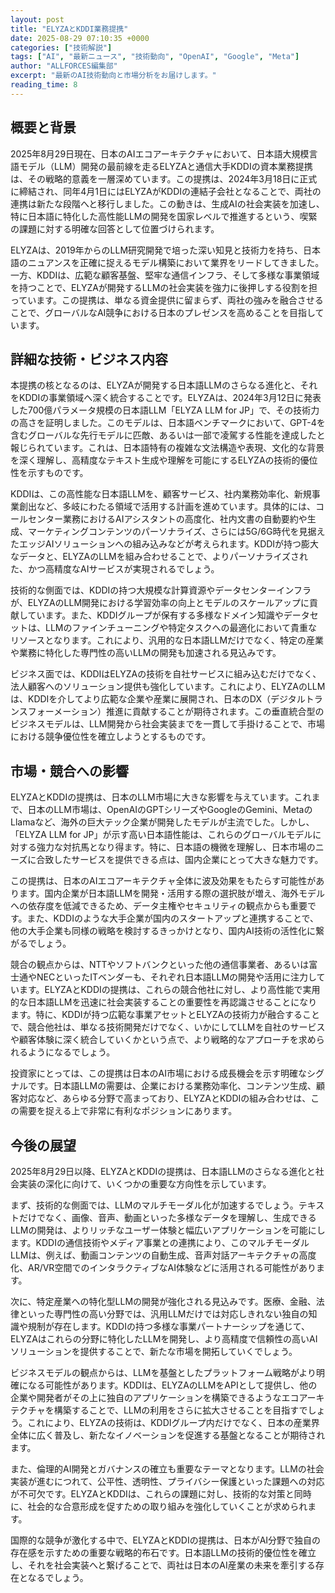 ```yaml
---
layout: post
title: "ELYZAとKDDI業務提携"
date: 2025-08-29 07:10:35 +0000
categories: ["技術解説"]
tags: ["AI", "最新ニュース", "技術動向", "OpenAI", "Google", "Meta"]
author: "ALLFORCES編集部"
excerpt: "最新のAI技術動向と市場分析をお届けします。"
reading_time: 8
---
```


## 概要と背景

2025年8月29日現在、日本のAIエコアーキテクチャにおいて、日本語大規模言語モデル（LLM）開発の最前線を走るELYZAと通信大手KDDIの資本業務提携は、その戦略的意義を一層深めています。この提携は、2024年3月18日に正式に締結され、同年4月1日にはELYZAがKDDIの連結子会社となることで、両社の連携は新たな段階へと移行しました。この動きは、生成AIの社会実装を加速し、特に日本語に特化した高性能LLMの開発を国家レベルで推進するという、喫緊の課題に対する明確な回答として位置づけられます。

ELYZAは、2019年からのLLM研究開発で培った深い知見と技術力を持ち、日本語のニュアンスを正確に捉えるモデル構築において業界をリードしてきました。一方、KDDIは、広範な顧客基盤、堅牢な通信インフラ、そして多様な事業領域を持つことで、ELYZAが開発するLLMの社会実装を強力に後押しする役割を担っています。この提携は、単なる資金提供に留まらず、両社の強みを融合させることで、グローバルなAI競争における日本のプレゼンスを高めることを目指しています。

## 詳細な技術・ビジネス内容

本提携の核となるのは、ELYZAが開発する日本語LLMのさらなる進化と、それをKDDIの事業領域へ深く統合することです。ELYZAは、2024年3月12日に発表した700億パラメータ規模の日本語LLM「ELYZA LLM for JP」で、その技術力の高さを証明しました。このモデルは、日本語ベンチマークにおいて、GPT-4を含むグローバルな先行モデルに匹敵、あるいは一部で凌駕する性能を達成したと報じられています。これは、日本語特有の複雑な文法構造や表現、文化的な背景を深く理解し、高精度なテキスト生成や理解を可能にするELYZAの技術的優位性を示すものです。

KDDIは、この高性能な日本語LLMを、顧客サービス、社内業務効率化、新規事業創出など、多岐にわたる領域で活用する計画を進めています。具体的には、コールセンター業務におけるAIアシスタントの高度化、社内文書の自動要約や生成、マーケティングコンテンツのパーソナライズ、さらには5G/6G時代を見据えたエッジAIソリューションへの組み込みなどが考えられます。KDDIが持つ膨大なデータと、ELYZAのLLMを組み合わせることで、よりパーソナライズされた、かつ高精度なAIサービスが実現されるでしょう。

技術的な側面では、KDDIの持つ大規模な計算資源やデータセンターインフラが、ELYZAのLLM開発における学習効率の向上とモデルのスケールアップに貢献しています。また、KDDIグループが保有する多様なドメイン知識やデータセットは、LLMのファインチューニングや特定タスクへの最適化において貴重なリソースとなります。これにより、汎用的な日本語LLMだけでなく、特定の産業や業務に特化した専門性の高いLLMの開発も加速される見込みです。

ビジネス面では、KDDIはELYZAの技術を自社サービスに組み込むだけでなく、法人顧客へのソリューション提供も強化しています。これにより、ELYZAのLLMは、KDDIを介してより広範な企業や産業に展開され、日本のDX（デジタルトランスフォーメーション）推進に貢献することが期待されます。この垂直統合型のビジネスモデルは、LLM開発から社会実装までを一貫して手掛けることで、市場における競争優位性を確立しようとするものです。

## 市場・競合への影響

ELYZAとKDDIの提携は、日本のLLM市場に大きな影響を与えています。これまで、日本のLLM市場は、OpenAIのGPTシリーズやGoogleのGemini、MetaのLlamaなど、海外の巨大テック企業が開発したモデルが主流でした。しかし、「ELYZA LLM for JP」が示す高い日本語性能は、これらのグローバルモデルに対する強力な対抗馬となり得ます。特に、日本語の機微を理解し、日本市場のニーズに合致したサービスを提供できる点は、国内企業にとって大きな魅力です。

この提携は、日本のAIエコアーキテクチャ全体に波及効果をもたらす可能性があります。国内企業が日本語LLMを開発・活用する際の選択肢が増え、海外モデルへの依存度を低減できるため、データ主権やセキュリティの観点からも重要です。また、KDDIのような大手企業が国内のスタートアップと連携することで、他の大手企業も同様の戦略を検討するきっかけとなり、国内AI技術の活性化に繋がるでしょう。

競合の観点からは、NTTやソフトバンクといった他の通信事業者、あるいは富士通やNECといったITベンダーも、それぞれ日本語LLMの開発や活用に注力しています。ELYZAとKDDIの提携は、これらの競合他社に対し、より高性能で実用的な日本語LLMを迅速に社会実装することの重要性を再認識させることになります。特に、KDDIが持つ広範な事業アセットとELYZAの技術力が融合することで、競合他社は、単なる技術開発だけでなく、いかにしてLLMを自社のサービスや顧客体験に深く統合していくかという点で、より戦略的なアプローチを求められるようになるでしょう。

投資家にとっては、この提携は日本のAI市場における成長機会を示す明確なシグナルです。日本語LLMの需要は、企業における業務効率化、コンテンツ生成、顧客対応など、あらゆる分野で高まっており、ELYZAとKDDIの組み合わせは、この需要を捉える上で非常に有利なポジションにあります。

## 今後の展望

2025年8月29日以降、ELYZAとKDDIの提携は、日本語LLMのさらなる進化と社会実装の深化に向けて、いくつかの重要な方向性を示しています。

まず、技術的な側面では、LLMのマルチモーダル化が加速するでしょう。テキストだけでなく、画像、音声、動画といった多様なデータを理解し、生成できるLLMの開発は、よりリッチなユーザー体験と幅広いアプリケーションを可能にします。KDDIの通信技術やメディア事業との連携により、このマルチモーダルLLMは、例えば、動画コンテンツの自動生成、音声対話アーキテクチャの高度化、AR/VR空間でのインタラクティブなAI体験などに活用される可能性があります。

次に、特定産業への特化型LLMの開発が強化される見込みです。医療、金融、法律といった専門性の高い分野では、汎用LLMだけでは対応しきれない独自の知識や規制が存在します。KDDIの持つ多様な事業パートナーシップを通じて、ELYZAはこれらの分野に特化したLLMを開発し、より高精度で信頼性の高いAIソリューションを提供することで、新たな市場を開拓していくでしょう。

ビジネスモデルの観点からは、LLMを基盤としたプラットフォーム戦略がより明確になる可能性があります。KDDIは、ELYZAのLLMをAPIとして提供し、他の企業や開発者がその上に独自のアプリケーションを構築できるようなエコアーキテクチャを構築することで、LLMの利用をさらに拡大させることを目指すでしょう。これにより、ELYZAの技術は、KDDIグループ内だけでなく、日本の産業界全体に広く普及し、新たなイノベーションを促進する基盤となることが期待されます。

また、倫理的AI開発とガバナンスの確立も重要なテーマとなります。LLMの社会実装が進むにつれて、公平性、透明性、プライバシー保護といった課題への対応が不可欠です。ELYZAとKDDIは、これらの課題に対し、技術的な対策と同時に、社会的な合意形成を促すための取り組みを強化していくことが求められます。

国際的な競争が激化する中で、ELYZAとKDDIの提携は、日本がAI分野で独自の存在感を示すための重要な戦略的布石です。日本語LLMの技術的優位性を確立し、それを社会実装へと繋げることで、両社は日本のAI産業の未来を牽引する存在となるでしょう。

